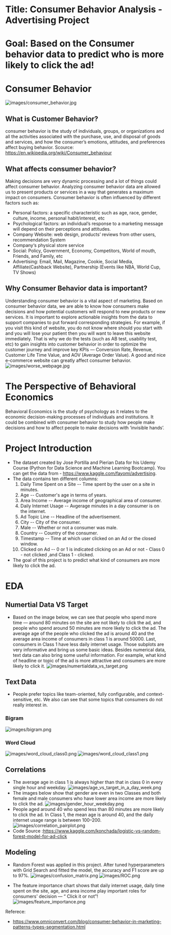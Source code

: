 # Title: Consumer Behavior Analysis - Advertising Project
# Goal: Based on the Consumer behavior data to predict who is more likely to click the ad!
#  Consumer Behavior
![images/consumer_behavior.jpg](images/consumer_behavior.jpg)
## What is Customer Behavior?
consumer behavior is the study of individuals, groups, or organizations and all the activities associated with the purchase, use, and disposal of goods and services, and how the consumer’s emotions, attitudes, and preferences affect buying behavior. Scource: https://en.wikipedia.org/wiki/Consumer_behaviour

## What affects consumer behavior?
Making decisions are very dynamic processing and a lot of things could affect consumer behavior. Analyzing consumer behavior data are allowed us to present products or services in a way that generates a maximum impact on consumers. Consumer behavior is often influenced by different factors such as:
- Personal factors: a specific characteristic such as age, race, gender, culture, income, personal habit/interest, etc
- Psychological factors: an individual’s response to a marketing message will depend on their perceptions and attitudes.
- Company Website: web design, products’ reviews from other users, recommendation System
- Company‘s physical store service
- Social: Policy, Government, Economy, Competitors, World of mouth, Friends, and Family, etc
- Advertising: Email, Mail, Magazine, Cookie, Social Media, Affiliate(Cashback Website), Partnership (Events like NBA, World Cup, TV Shows)

## Why Consumer Behavior data is important?
Understanding consumer behavior is a vital aspect of marketing. Based on consumer behavior data, we are able to know how consumers make decisions and how potential customers will respond to new products or new services. It is important to explore actionable insights from the data to support companies to put forward corresponding strategies.
For example, if you visit this kind of website, you do not know where should you start with and you will lose your patient then you will want to leave this website immediately. That is why we do the tests (such as AB test, usability test, etc) to gain insights into customer behavior in order to optimize the customer journey and improve key KPIs — Conversion Rate, Revenue, Customer Life Time Value, and AOV (Average Order Value).
A good and nice e-commerce website can greatly affect consumer behavior.
![images/worse_webpage.jpg](images/worse_webpage.jpg)
# The Perspective of Behavioral Economics
Behavioral Economics is the study of psychology as it relates to the economic decision-making processes of individuals and institutions. It could be combined with consumer behavior to study how people make decisions and how to affect people to make decisions with ‘invisible hands’.

# Project Introduction
- The dataset created by Jose Portilla and Pierian Data for his Udemy Course (Python for Data Science and Machine Learning Bootcamp). You can get the data from -  https://www.kaggle.com/fayomi/advertising.
- The data contains ten different columns:
    1. Daily Time Spent on a Site -- Time spent by the user on a site in minutes.
    2. Age -- Customer's age in terms of years.
    3. Area Income -- Average income of geographical area of consumer.
    4. Daily Internet Usage -- Avgerage minutes in a day consumer is on the internet.
    5. Ad Topic Line -- Headline of the advertisement.
    6. City -- City of the consumer.
    7. Male -- Whether or not a consumer was male.
    8. Country -- Country of the consumer.
    9. Timestamp -- Time at which user clicked on an Ad or the closed window.
    10. Clicked on Ad -- 0 or 1 is indicated clicking on an Ad or not - 
         Class 0 - not clicked ,and  Class 1 - clicked.
- The goal of this project is to predict what kind of consumers are more likely to click the ad.

# EDA 
## Numertial Data VS Target
 - Based on the image below, we can see that people who spend more time — around 80 minutes on the site are not likely to click the ad, and people who spend around 50 minutes are more likely to click the ad. The average age of the people who clicked the ad is around 40 and the average area income of consumers in class 1 is around 50000. Last, consumers in Class 1 have less daily internet usage. Those subplots are very informative and bring us some basic ideas. Besides numerical data, text data can also bring some useful information. For example, what kind of headline or topic of the ad is more attractive and consumers are more likely to click it.
![images/numertialdata_vs_target.png](images/numertialdata_vs_target.png)

## Text Data
- People prefer topics like team-oriented, fully configurable, and context-sensitive, etc. We also can see that some topics that consumers do not really interest in.
### Bigram
![images/bigram.png](images/bigram.png)
### Word Cloud 
![images/word_cloud_class0.png](images/word_cloud_class0.png)
![images/word_cloud_class1.png](images/word_cloud_class1.png)

## Correlations
- The average age in class 1 is always higher than that in class 0 in every single hour and weekday.
![images/age_vs_target_in_a_day_week.png](images/age_vs_target_in_a_day_week.png)
- The images below show that gender are even in two Classes and both female and male consumers who have lower area income are more likely to click the ad.
![images/gender_hour_weekday.png](images/gender_hour_weekday.png)
- People aged around 40 who spend less than 80 minutes are more likely to click the ad. In Class 1, the mean age is around 40, and the daily internet usage range is between 100–200.
![images/correlation_pairplot.png](images/correlation_pairplot.png)
- Code Source :https://www.kaggle.com/konchada/logistic-vs-random-forest-model-for-ad-click

## Modeling 
- Random Forest was applied in this project. After tuned hyperparameters with Grid Search and fitted the model, the accuracy and F1 score are up to 97%.
![images/confusion_matrix.png](images/confusion_matrix.png)
![images/ROC.png](images/ROC.png)


- The feature importance chart shows that daily internet usage, daily time spent on the site, age, and area income play important roles for consumers' decision — “ Click it or not”!
![images/feature_importance.png](images/feature_importance.png)


Referece:
- https://www.omniconvert.com/blog/consumer-behavior-in-marketing-patterns-types-segmentation.html

